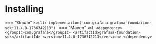 # Installing

=== "Gradle"
    ```kotlin
    implementation("com.grafana:grafana-foundation-sdk:11.4.0-1736342213")
    ```
=== "Maven"
    ```xml
    <dependency>
        <groupId>com.grafana</groupId>
        <artifactId>grafana-foundation-sdk</artifactId>
        <version>11.4.0-1736342213</version>
    </dependency>
    ```
